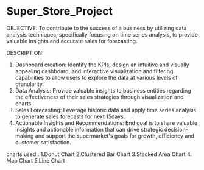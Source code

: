 # Super_Store_Project

OBJECTIVE: To contribute to the success of a business by utilizing data analysis techniques, specifically focusing on time series analysis, to provide valuable insights and accurate sales for forecasting.

DESCRIPTION:
1. Dashboard creation: Identify the KPIs, design an intuitive and visually appealing dashboard, add interactive visualization and filtering capabilities to allow users to explore the data at various levels of granularity.
2. Data Analysis: Provide valuable insights to business entities regarding the effectiveness of their sales strategies through visualization and charts.
3. Sales Forecasting: Leverage historic data and apply time series analysis to generate sales forecasts for next 15days.
4. Actionable Insights and Recommendations: End goal is to share valuable insights and actionable information that can drive strategic decision-making and support the supermarket's goals for growth, efficiency and customer satisfaction.

charts used :
1.Donut Chart
2.Clustered Bar Chart
3.Stacked Area Chart
4. Map Chart
5.Line Chart



